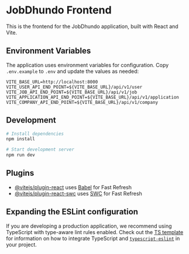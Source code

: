# JobDhundo Frontend

This is the frontend for the JobDhundo application, built with React and Vite.

## Environment Variables

The application uses environment variables for configuration. Copy `.env.example` to `.env` and update the values as needed:

```
VITE_BASE_URL=http://localhost:8000
VITE_USER_API_END_POINT=${VITE_BASE_URL}/api/v1/user
VITE_JOB_API_END_POINT=${VITE_BASE_URL}/api/v1/job
VITE_APPLICATION_API_END_POINT=${VITE_BASE_URL}/api/v1/application
VITE_COMPANY_API_END_POINT=${VITE_BASE_URL}/api/v1/company
```

## Development

```bash
# Install dependencies
npm install

# Start development server
npm run dev
```

## Plugins

- [@vitejs/plugin-react](https://github.com/vitejs/vite-plugin-react/blob/main/packages/plugin-react) uses [Babel](https://babeljs.io/) for Fast Refresh
- [@vitejs/plugin-react-swc](https://github.com/vitejs/vite-plugin-react/blob/main/packages/plugin-react-swc) uses [SWC](https://swc.rs/) for Fast Refresh

## Expanding the ESLint configuration

If you are developing a production application, we recommend using TypeScript with type-aware lint rules enabled. Check out the [TS template](https://github.com/vitejs/vite/tree/main/packages/create-vite/template-react-ts) for information on how to integrate TypeScript and [`typescript-eslint`](https://typescript-eslint.io) in your project.
